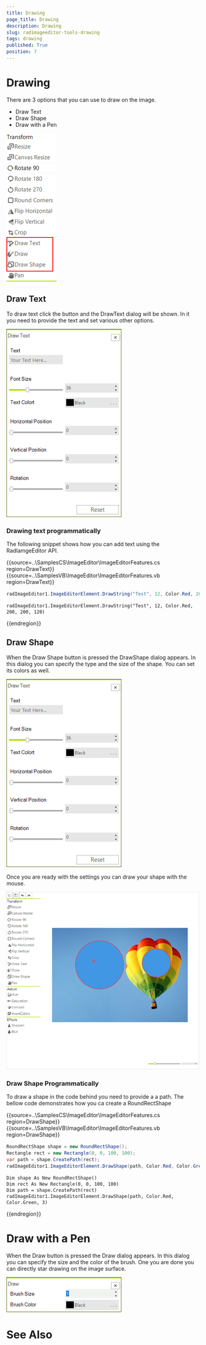 ```yaml
---
title: Drawing
page_title: Drawing
description: Drawing
slug: radimageeditor-tools-drawing
tags: drawing
published: True
position: 7
---
```


# Drawing

There are 3 options that you can use to draw on the image.

* Draw Text
* Draw Shape
* Draw with a Pen

![](images/image-editor-draw001.png)


## Draw Text

To draw text click the button and the DrawText dialog will be shown. In it you need to provide the text and set various other options.

![](images/image-editor-draw002.png)


### Drawing text programmatically

The following snippet shows how you can add text using the RadIamgeEditor API.

{{source=..\SamplesCS\ImageEditor\ImageEditorFeatures.cs region=DrawText}} 
{{source=..\SamplesVB\ImageEditor\ImageEditorFeatures.vb region=DrawText}}
````C#
radImageEditor1.ImageEditorElement.DrawString("Test", 12, Color.Red, 200, 200, 120);

````
````VB.NET
radImageEditor1.ImageEditorElement.DrawString("Test", 12, Color.Red, 200, 200, 120)

````



{{endregion}}

## Draw Shape

When the Draw Shape button is pressed the DrawShape dialog appears. In this dialog you can specify the type and the size of the shape. You can set its colors as well. 

![](images/image-editor-draw002.png)

Once you are ready with the settings you can draw your shape with the mouse.

![](images/image-editor-draw003.png)

### Draw Shape Programmatically

To draw a shape in the code behind you need to provide a a path. The bellow code demonstrates how you ca create a RoundRectShape  

{{source=..\SamplesCS\ImageEditor\ImageEditorFeatures.cs region=DrawShape}} 
{{source=..\SamplesVB\ImageEditor\ImageEditorFeatures.vb region=DrawShape}}
````C#
RoundRectShape shape = new RoundRectShape();
Rectangle rect = new Rectangle(0, 0, 100, 100);
var path = shape.CreatePath(rect);
radImageEditor1.ImageEditorElement.DrawShape(path, Color.Red, Color.Green, 3);

````
````VB.NET
Dim shape As New RoundRectShape()
Dim rect As New Rectangle(0, 0, 100, 100)
Dim path = shape.CreatePath(rect)
radImageEditor1.ImageEditorElement.DrawShape(path, Color.Red, Color.Green, 3)

````



{{endregion}}

# Draw with a Pen

When the Draw button is pressed the Draw dialog appears. In this dialog you can specify the size and the color of the brush. One you are done you can directly star drawing on the image surface. 

![](images/image-editor-draw004.png)


# See Also